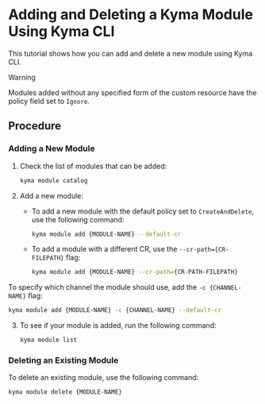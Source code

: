 # Adding and Deleting a Kyma Module Using Kyma CLI

This tutorial shows how you can add and delete a new module using Kyma CLI.

> [!WARNING]
> Modules added without any specified form of the custom resource have the policy field set to `Ignore`.

## Procedure

### Adding a New Module

1. Check the list of modules that can be added:

   ```bash
   kyma module catalog
   ```

2. Add a new module:
   * To add a new module with the default policy set to `CreateAndDelete`, use the following command:

      ```bash
      kyma module add {MODULE-NAME} --default-cr
      ```

   * To add a module with a different CR, use the `--cr-path={CR-FILEPATH}` flag:

      ```bash
      kyma module add {MODULE-NAME} --cr-path={CR-PATH-FILEPATH}
      ```

To specify which channel the module should use, add the `-c {CHANNEL-NAME}` flag:

   ```bash
   kyma module add {MODULE-NAME} -c {CHANNEL-NAME} --default-cr
   ```
3. To see if your module is added, run the following command:

   ```bash
   kyma module list
   ```

### Deleting an Existing Module

To delete an existing module, use the following command:

   ```bash
   kyma module delete {MODULE-NAME} 
   ```
